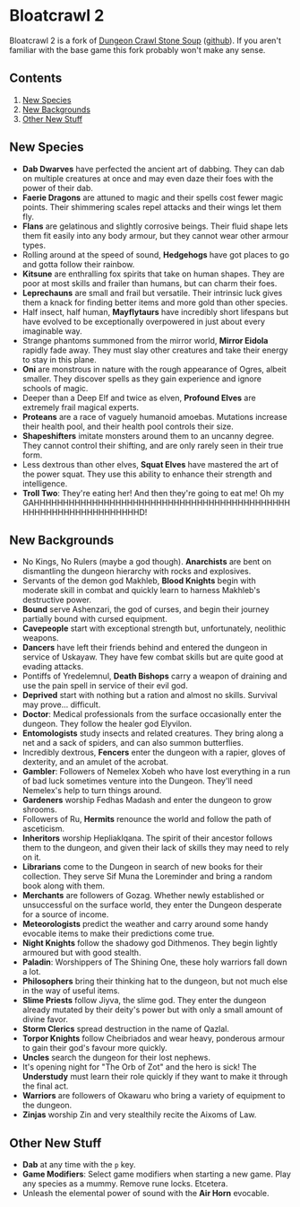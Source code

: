 # Bloatcrawl 2

Bloatcrawl 2 is a fork of [Dungeon Crawl Stone Soup](https://crawl.develz.org/) ([github](https://github.com/crawl/crawl)). If you aren't familiar with the base game this fork probably won't make any sense.

## Contents

1. [New Species](#new-species)
2. [New Backgrounds](#new-backgrounds)
3. [Other New Stuff](#other-new-stuff)

## New Species

* **Dab Dwarves** have perfected the ancient art of dabbing. They can dab on multiple creatures at once and may even daze their foes with the power of their dab.
* **Faerie Dragons** are attuned to magic and their spells cost fewer magic points. Their shimmering scales repel attacks and their wings let them fly.
* **Flans** are gelatinous and slightly corrosive beings. Their fluid shape lets them fit easily into any body armour, but they cannot wear other armour types.
* Rolling around at the speed of sound, **Hedgehogs** have got places to go and gotta follow their rainbow.
* **Kitsune** are enthralling fox spirits that take on human shapes. They are poor at most skills and frailer than humans, but can charm their foes.
* **Leprechauns** are small and frail but versatile. Their intrinsic luck gives them a knack for finding better items and more gold than other species.
* Half insect, half human, **Mayflytaurs** have incredibly short lifespans but have evolved to be exceptionally overpowered in just about every imaginable way.
* Strange phantoms summoned from the mirror world, **Mirror Eidola** rapidly fade away. They must slay other creatures and take their energy to stay in this plane.
* **Oni** are monstrous in nature with the rough appearance of Ogres, albeit smaller. They discover spells as they gain experience and ignore schools of magic.
* Deeper than a Deep Elf and twice as elven, **Profound Elves** are extremely frail magical experts.
* **Proteans** are a race of vaguely humanoid amoebas. Mutations increase their health pool, and their health pool controls their size.
* **Shapeshifters** imitate monsters around them to an uncanny degree. They cannot control their shifting, and are only rarely seen in their true form.
* Less dextrous than other elves, **Squat Elves** have mastered the art of the power squat. They use this ability to enhance their strength and intelligence.
* **Troll Two**: They're eating her! And then they're going to eat me! Oh my GAHHHHHHHHHHHHHHHHHHHHHHHHHHHHHHHHHHHHHHHHHHHHHHHHHHHHHHHHHHHHHHHHD!

## New Backgrounds

* No Kings, No Rulers (maybe a god though). **Anarchists** are bent on dismantling the dungeon hierarchy with rocks and explosives.
* Servants of the demon god Makhleb, **Blood Knights** begin with moderate skill in  combat and quickly learn to harness Makhleb's destructive power.
* **Bound** serve Ashenzari, the god of curses, and begin their journey partially bound with cursed equipment.
* **Cavepeople** start with exceptional strength but, unfortunately, neolithic weapons.
* **Dancers** have left their friends behind and entered the dungeon in service of Uskayaw. They have few combat skills but are quite good at evading attacks.
* Pontiffs of Yredelemnul, **Death Bishops** carry a weapon of draining and use the pain spell in service of their evil god.
* **Deprived** start with nothing but a ration and almost no skills. Survival may prove... difficult.
* **Doctor**: Medical professionals from the surface occasionally enter the dungeon. They follow the healer god Elyvilon.
* **Entomologists** study insects and related creatures. They bring along a net and a sack of spiders, and can also summon butterflies.
* Incredibly dextrous, **Fencers** enter the dungeon with a rapier, gloves of dexterity, and an amulet of the acrobat.
* **Gambler**: Followers of Nemelex Xobeh who have lost everything in a run of bad luck sometimes venture into the Dungeon. They'll need Nemelex's help to turn things around.
* **Gardeners** worship Fedhas Madash and enter the dungeon to grow shrooms.
* Followers of Ru, **Hermits** renounce the world and follow the path of asceticism.
* **Inheritors** worship Hepliaklqana. The spirit of their ancestor follows them to the dungeon, and given their lack of skills they may need to rely on it.
* **Librarians** come to the Dungeon in search of new books for their collection. They serve Sif Muna the Loreminder and bring a random book along with them.
* **Merchants** are followers of Gozag. Whether newly established or unsuccessful on the  surface world, they enter the Dungeon desperate for a source of income.
* **Meteorologists** predict the weather and carry around some handy evocable items to make their predictions come true.
* **Night Knights** follow the shadowy god Dithmenos. They begin lightly armoured but with good stealth.
* **Paladin**: Worshippers of The Shining One, these holy warriors fall down a lot.
* **Philosophers** bring their thinking hat to the dungeon, but not much else in the way of useful items.
* **Slime Priests** follow Jiyva, the slime god. They enter the dungeon already mutated by their deity's power but with only a small amount of divine favor.
* **Storm Clerics** spread destruction in the name of Qazlal.
* **Torpor Knights** follow Cheibriados and wear heavy, ponderous armour to gain their god's favour more quickly.
* **Uncles** search the dungeon for their lost nephews.
* It's opening night for "The Orb of Zot" and the hero is sick! The **Understudy** must learn their role quickly if they want to make it through the final act.
* **Warriors** are followers of Okawaru who bring a variety of equipment to the dungeon.
* **Zinjas** worship Zin and very stealthily recite the Aixoms of Law.

## Other New Stuff

* **Dab** at any time with the `p` key.
* **Game Modifiers**: Select game modifiers when starting a new game. Play any species as a mummy. Remove rune locks. Etcetera.
* Unleash the elemental power of sound with the **Air Horn** evocable.
